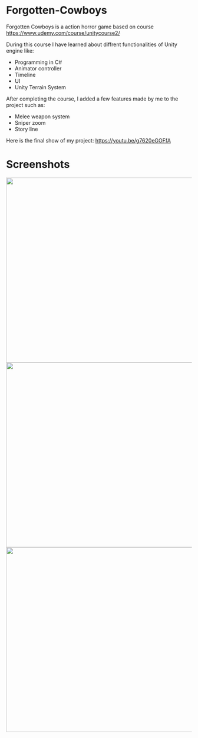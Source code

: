 # Forgotten-Cowboys 

Forgotten Cowboys is a action horror game based on course
https://www.udemy.com/course/unitycourse2/

During this course I have learned about diffrent functionalities of Unity engine like: 
* Programming in C#
* Animator controller
* Timeline 
* UI 
* Unity Terrain System

After completing the course, I added a few features made by me to the project such as:
* Melee weapon system
* Sniper zoom
* Story line

Here is the final show of my project:
https://youtu.be/g7620eGOFfA

# Screenshots

<img src="https://user-images.githubusercontent.com/69191839/175764694-25a6dfe3-f9dc-4a5c-ae7e-2bab9f8eed60.png" width="891" height="500">
<img src="https://user-images.githubusercontent.com/69191839/175764697-b09793dd-1a6e-46f6-aec2-b779c066970f.png" width="891" height="500">
<img src="https://user-images.githubusercontent.com/69191839/175764698-a75ea7bb-4f86-44c9-aa9b-51233df91491.png" width="891" height="500">
